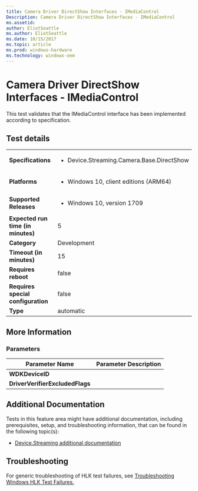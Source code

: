 ```yaml
---
title: Camera Driver DirectShow Interfaces - IMediaControl
Description: Camera Driver DirectShow Interfaces - IMediaControl
ms.assetid: 
author: EliotSeattle
ms.author: EliotSeattle
ms.date: 10/15/2017
ms.topic: article
ms.prod: windows-hardware
ms.technology: windows-oem
---
```


# Camera Driver DirectShow Interfaces - IMediaControl

This test validates that the IMediaControl interface has been implemented according to specification.

## Test details
|||
|---|---|
| **Specifications**  | <ul><li>Device.Streaming.Camera.Base.DirectShow</li></ul> |  
| **Platforms**   | <ul><li>Windows 10, client editions (ARM64)</li></ul> |
| **Supported Releases** | <ul><li>Windows 10, version 1709</li></ul> |
|**Expected run time (in minutes)**| 5 |
|**Category**| Development |
|**Timeout (in minutes)**| 15 |
|**Requires reboot**| false |
|**Requires special configuration**| false |
|**Type**| automatic |

## More Information
### Parameters
| Parameter Name | Parameter Description |
| -------------- | ----------------------|
| **WDKDeviceID** |  |
| **DriverVerifierExcludedFlags** |  |



## Additional Documentation
Tests in this feature area might have additional documentation, including prerequisites, setup, and troubleshooting information, that can be found in the following topic(s): <ul><li>[Device.Streaming additional documentation](https:\//docs.microsoft.com/en-us/windows-hardware/test/hlk/testref/device-streaming-additional-documentation.md)</li></ul>

## Troubleshooting
For generic troubleshooting of HLK test failures, see [Troubleshooting Windows HLK Test Failures.](https://docs.microsoft.com/en-us/windows-hardware/HLK/troubleshooting.html)